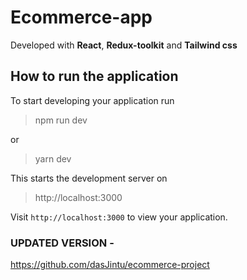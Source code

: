 # Ecommerce-app


Developed with **React**, **Redux-toolkit** and **Tailwind css**



## How to run the application

To start developing your application run

> npm run dev 

or 
> yarn dev

This starts the development server on
> http://localhost:3000

Visit `http://localhost:3000` to view your application.

### UPDATED VERSION -
https://github.com/dasJintu/ecommerce-project
